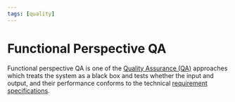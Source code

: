 ```yaml
---
tags: [quality]
---
```


# Functional Perspective QA

Functional perspective QA is one of the [Quality Assurance (QA)](202304302045.md)
approaches which treats the system as a black box and tests whether the input
and output, and their performance conforms to the technical [requirement specifications](202304011057.md).
